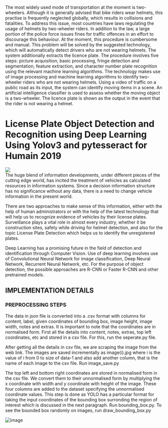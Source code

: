 The most widely used mode of transportation at the moment is two-wheelers. 
Although it is generally advised that bike riders wear helmets, this practise is frequently neglected globally, which results in collisions and fatalities. 
To address this issue, most countries have laws regulating the usage of helmets by two-wheeler riders. 
In addition to the law, a large portion of the police force issues fines for traffic offences in an effort to discourage this behaviour.
At the moment, this procedure is cumbersome and manual. 
This problem will be solved by the suggested technology, which will automatically detect drivers who are not wearing helmets. 
The system additionally extracts the licence plate. 
The procedure involves five steps: picture acquisition, basic processing, fringe detection and segmentation, feature extraction, and character number plate recognition using the relevant machine learning algorithms.
The technology makes use of image processing and machine learning algorithms to identify two-wheeler riders who are not wearing helmets. 
Using a video of traffic on a public road as its input, the system can identify moving items in a scene. 
An artificial intelligence classifier is used to assess whether the moving object is a two-wheeler. 
The licence plate is shown as the output in the event that the rider is not wearing a helmet.

# License Plate Object Detection and Recognition using Deep Learning Using Yolov3 and pytesseract for Humain 2019

<img src="https://miro.medium.com/max/720/0*jL3abxoCaM2Y_ac4"></img></br>
The huge blend of information developments, under different pieces of the cutting edge world, has incited the treatment of vehicles as calculated resources in information systems. Since a decision information structure has no significance without any data, there is a need to change vehicle information in the present world.

There are two approaches to make sense of this information, either with the help of human administrators or with the help of the latest technology that will help us to recognize evidence of vehicles by their license plates. Surveillance plays a vital role in almost every industry, whether it be construction sites, safety while driving for helmet detection, and also for the topic License Plate Detection which helps us to identify the unregistered plates.

Deep Learning has a promising future in the field of detection and identification through Computer Vision. Use of deep learning involves use of Convolutional Neural Network for image classification, Deep Neural Network, Recurrent Neural Network, etc. For the purpose of object detection, the possible approaches are R-CNN or Faster R-CNN and other pretrained models.

## IMPLEMENTATION DETAILS
### PREPROCESSING STEPS

The data in json file is converted into a .csv format with columns for content, label, given coordinates of bounding box, image height, image width, notes and extras. It is important to note that the coordinates are in normalised form. First all the details into content, notes, extras, top left coordinates, etc and stored in a csv file. For this, run the seperate.py file.

After getting all the details in csv file, we are scraping the image from the web link. The images are saved incrementally as image(i).jpg where i is the value of i from 0 to size of data-1 and also add another column, that is the name of each image to the csv file. Run image_save.py

The top left and bottom right coordinates are stored in normalised form in the csv file. We convert them to their unnormalised form by multiplying the x coordinate with width and y coordinate with height of the image. These four columns are added to the dataset specifying the unnormalised coordinate values. This step is done as YOLO has a particular format for taking the input coordinates of the bounding box surronding the region of interest which is discussed in the next paragraph. Run bounding_box.py. To see the bounded box randomly on images, run draw_bounding_box.py

![image](https://user-images.githubusercontent.com/73469757/194800359-5611d993-9a79-4961-ac79-b12ddd3efc57.png)

